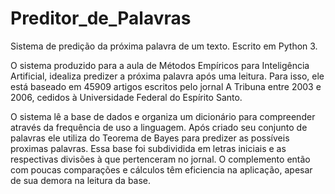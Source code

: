 Preditor_de_Palavras
====================

Sistema de predição da próxima palavra de um texto. Escrito em Python 3.

O sistema produzido para a aula de Métodos Empíricos para Inteligência Artificial, idealiza predizer a próxima palavra após uma leitura. Para isso, ele está baseado em 45909 artigos escritos pelo jornal A Tribuna entre 2003 e 2006, cedidos à Universidade Federal do Espírito Santo. 

O sistema lê a base de dados e organiza um dicionário para compreender através da frequência de uso a linguagem. Após criado seu conjunto de palavras ele utiliza do Teorema de Bayes para predizer as possíveis proximas palavras. Essa base foi subdividida em letras iniciais e as respectivas divisões à que pertenceram no jornal. O complemento então com poucas comparações e cálculos têm eficiencia na aplicação, apesar de sua demora na leitura da base.
